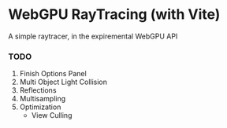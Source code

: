 # WebGPU RayTracing (with Vite)

A simple raytracer, in the expiremental WebGPU API

### TODO
1. Finish Options Panel
2. Multi Object Light Collision
3. Reflections
4. Multisampling
5. Optimization
    - View Culling